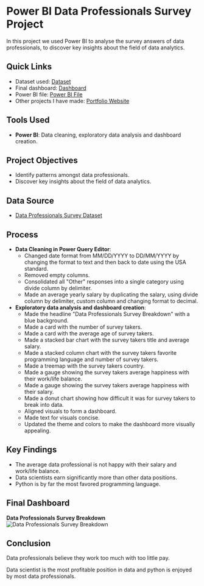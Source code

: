 # Power BI Data Professionals Survey Project
In this project we used Power BI to analyse the survey answers of data professionals, to discover key insights about the field of data analytics. 

## Quick Links
- Dataset used: [Dataset](data_professionals_survey_dataset.xlsx)
- Final dashboard: [Dashboard](data_professionals_survey_breakdown.png)
- Power BI file: [Power BI File](data_professionals_survey_project.pbix)
- Other projects I have made: [Portfolio Website](https://lucashoffschmidt.github.io/)

## Tools Used
- **Power BI**: Data cleaning, exploratory data analysis and dashboard creation.

## Project Objectives
- Identify patterns amongst data professionals.
- Discover key insights about the field of data analytics.

## Data Source
- [Data Professionals Survey Dataset](data_professionals_survey_dataset.xlsx)

## Process
- **Data Cleaning in Power Query Editor**:
  - Changed date format from MM/DD/YYYY to DD/MM/YYYY by changing the format to text and then back to date using the USA standard.
  - Removed empty columns.
  - Consolidated all "Other" responses into a single category using divide column by delimiter.
  - Made an average yearly salary by duplicating the salary, using divide column by delimiter, custom column and changing format to decimal.
- **Exploratory data analysis and dashboard creation**:
  - Made the headline "Data Professionals Survey Breakdown" with a blue background.
  - Made a card with the number of survey takers.
  - Made a card with the average age of survey takers.
  - Made a stacked bar chart with the survey takers title and average salary.
  - Made a stacked column chart with the survey takers favorite programming language and number of survey takers. 
  - Made a treemap with the survey takers country.
  - Made a gauge showing the survey takers average happiness with their work/life balance.
  - Made a gauge showing the survey takers average happiness with their salary.
  - Made a donut chart showing how difficult it was for survey takers to break into data.
  - Aligned visuals to form a dashboard.
  - Made text for visuals concise.
  - Updated the theme and colors to make the dashboard more visually appealing.

## Key Findings
- The average data professional is not happy with their salary and work/life balance.
- Data scientists earn significantly more than other data positions.
- Python is by far the most favored programming language.

## Final Dashboard
**Data Professionals Survey Breakdown**
![Data Professionals Survey Breakdown](data_professionals_survey_breakdown.png)

## Conclusion
Data professionals believe they work too much with too little pay.

Data scientist is the most profitable position in data and python is enjoyed by most data professionals.
